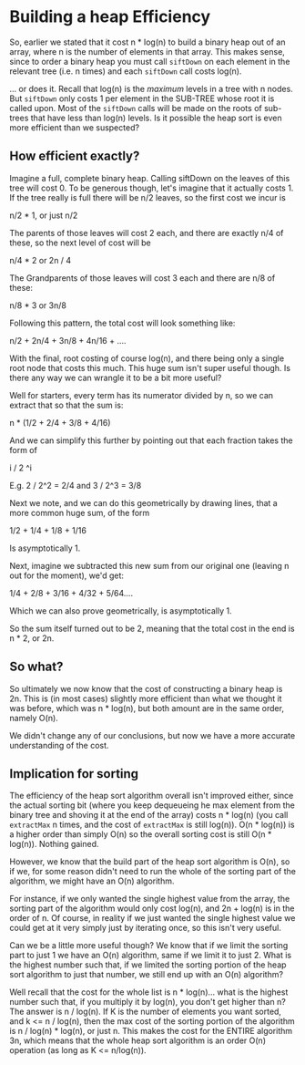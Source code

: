 # Building a heap Efficiency

So, earlier we stated that it cost n * log(n) to build a binary heap out of an array, where n is the number of elements in that array. This makes sense, since to order a binary heap you must call `siftDown` on each element in the relevant tree (i.e. n times) and each `siftDown` call costs log(n).

... or does it. Recall that log(n) is the *maximum* levels in a tree with n nodes. But `siftDown` only costs 1 per element in the SUB-TREE whose root it is called upon. Most of the `siftDown` calls will be made on the roots of sub-trees that have less than log(n) levels. Is it possible the heap sort is even more efficient than we suspected?

## How efficient exactly?

Imagine a full, complete binary heap. Calling siftDown on the leaves of this tree will cost 0. To be generous though, let's imagine that it actually costs 1. If the tree really is full there will be n/2 leaves, so the first cost we incur is

n/2 * 1, or just n/2

The parents of those leaves will cost 2 each, and there are exactly n/4 of these, so the next level of cost will be

n/4 * 2 or 2n / 4

The Grandparents of those leaves will cost 3 each and there are n/8 of these:

n/8 * 3 or 3n/8

Following this pattern, the total cost will look something like:


n/2 + 2n/4 + 3n/8 + 4n/16 + .... 

With the final, root costing of course log(n), and there being only a single root node that costs this much. This huge sum isn't super useful though. Is there any way we can wrangle it to be a bit more useful?

Well for starters, every term has its numerator divided by n, so we can extract that so that the sum is:

n * (1/2 + 2/4 + 3/8 + 4/16)

And we can simplify this further by pointing out that each fraction takes the form of

i / 2 ^i

E.g. 2 / 2^2 =  2/4 and 3 / 2^3 = 3/8

Next we note, and we can do this geometrically by drawing lines, that a more common huge sum, of the form

1/2 + 1/4 + 1/8 + 1/16 

Is asymptotically 1.

Next, imagine we subtracted this new sum from our original one (leaving n out for the moment), we'd get:

1/4 + 2/8 + 3/16 + 4/32 + 5/64....

Which we can also prove geometrically, is asymptotically 1.

So the sum itself turned out to be 2, meaning that the total cost in the end is n * 2, or 2n.

## So what?

So ultimately we now know that the cost of constructing a binary heap is 2n. This is (in most cases) slightly more efficient than what we thought it was before, which was n * log(n), but both amount are in the same order, namely O(n). 

We didn't change any of our conclusions, but now we have a more accurate understanding of the cost.

## Implication for sorting

The efficiency of the heap sort algorithm overall isn't improved either, since the actual sorting bit (where you keep dequeueing he max element from the binary tree and shoving it at the end of the array) costs n * log(n) (you call `extractMax` n times, and the cost of `extractMax` is still log(n)). O(n * log(n)) is a higher order than simply O(n) so the overall sorting cost is still O(n * log(n)). Nothing gained.

However, we know that the build part of the heap sort algorithm is O(n), so if we, for some reason didn't need to run the whole of the sorting part of the algorithm, we might have an O(n) algorithm. 

For instance, if we only wanted the single highest value from the array, the sorting part of the algorithm would only cost log(n), and 2n + log(n) is in the order of n. Of course, in reality if we just wanted the single highest value we could get at it very simply just by iterating once, so this isn't very useful.

Can we be a little more useful though? We know that if we limit the sorting part to just 1 we have an O(n) algorithm, same if we limit it to just 2. What is the highest number such that, if we limited the sorting portion of the heap sort algorithm to just that number, we still end up with an O(n) algorithm?

Well recall that the cost for the whole list is n * log(n)... what is the highest number such that, if you multiply it by log(n), you don't get higher than n? The answer is n / log(n). If K is the number of elements you want sorted, and k <= n / log(n), then the max cost of the sorting portion of the algorithm is n / log(n) * log(n), or just n. This makes the cost for the ENTIRE algorithm 3n, which means that the whole heap sort algorithm is an order O(n) operation (as long as K <= n/log(n)).

